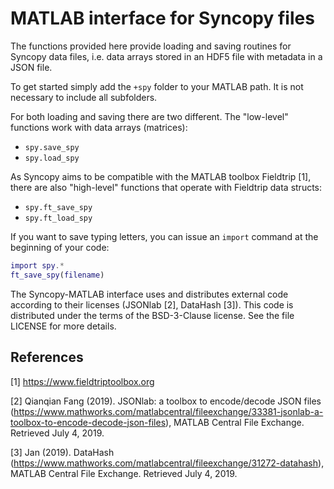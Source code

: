 MATLAB interface for Syncopy files
==================================

The functions provided here provide loading and saving routines for Syncopy
data files, i.e. data arrays stored in an HDF5 file with metadata in a JSON
file. 

To get started simply add the `+spy` folder to your MATLAB path. It is not
necessary to include all subfolders. 

For both loading and saving there are two different. The "low-level"
functions work with data arrays (matrices):
* `spy.save_spy`
* `spy.load_spy`

As Syncopy aims to be compatible with the MATLAB toolbox Fieldtrip [1], there
are also "high-level" functions that operate with Fieldtrip data structs:
* `spy.ft_save_spy`
* `spy.ft_load_spy`

If you want to save typing letters, you can issue an `import` command at the
beginning of your code:
```matlab
import spy.*
ft_save_spy(filename)
```

The Syncopy-MATLAB interface uses and distributes external code according to
their licenses (JSONlab [2], DataHash [3]). This code is distributed under the
terms of the BSD-3-Clause license. See the file LICENSE for more details.

References
----------
[1] https://www.fieldtriptoolbox.org

[2] Qianqian Fang (2019). JSONlab: a toolbox to encode/decode JSON files 
    (https://www.mathworks.com/matlabcentral/fileexchange/33381-jsonlab-a-toolbox-to-encode-decode-json-files),
    MATLAB Central File Exchange. Retrieved July 4, 2019. 

[3] Jan (2019). DataHash 
    (https://www.mathworks.com/matlabcentral/fileexchange/31272-datahash), 
    MATLAB Central File Exchange. Retrieved July 4, 2019. 